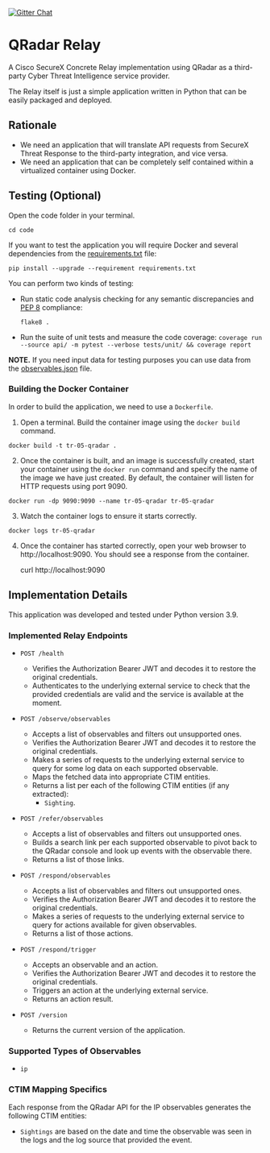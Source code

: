 [![Gitter Chat](https://img.shields.io/badge/gitter-join%20chat-brightgreen.svg)](https://gitter.im/CiscoSecurity/Threat-Response "Gitter Chat")

# QRadar Relay

A Cisco SecureX Concrete Relay implementation using QRadar as a third-party Cyber Threat Intelligence service provider.

The Relay itself is just a simple application written in Python that can be easily packaged and deployed.

## Rationale

- We need an application that will translate API requests from SecureX Threat Response to the third-party integration, and vice versa.
- We need an application that can be completely self contained within a virtualized container using Docker.

## Testing (Optional)

Open the code folder in your terminal.
```
cd code
```

If you want to test the application you will require Docker and several dependencies from the [requirements.txt](code/requirements.txt) file:
```
pip install --upgrade --requirement requirements.txt
```

You can perform two kinds of testing:

- Run static code analysis checking for any semantic discrepancies and [PEP 8](https://www.python.org/dev/peps/pep-0008/) compliance:

  `flake8 .`

- Run the suite of unit tests and measure the code coverage:
  `coverage run --source api/ -m pytest --verbose tests/unit/ && coverage report`
  
**NOTE.** If you need input data for testing purposes you can use data from the
[observables.json](code/observables.json) file.

### Building the Docker Container
In order to build the application, we need to use a `Dockerfile`.  

 1. Open a terminal.  Build the container image using the `docker build` command.

```
docker build -t tr-05-qradar .
```

 2. Once the container is built, and an image is successfully created, start your container using the `docker run` command and specify the name of the image we have just created.  By default, the container will listen for HTTP requests using port 9090.

```
docker run -dp 9090:9090 --name tr-05-qradar tr-05-qradar
```

 3. Watch the container logs to ensure it starts correctly.

```
docker logs tr-05-qradar
```

 4. Once the container has started correctly, open your web browser to http://localhost:9090.  You should see a response from the container.

    curl http://localhost:9090

## Implementation Details

This application was developed and tested under Python version 3.9.

### Implemented Relay Endpoints

- `POST /health`
  - Verifies the Authorization Bearer JWT and decodes it to restore the
  original credentials.
  - Authenticates to the underlying external service to check that the provided
  credentials are valid and the service is available at the moment.

- `POST /observe/observables`
  - Accepts a list of observables and filters out unsupported ones.
  - Verifies the Authorization Bearer JWT and decodes it to restore the
  original credentials.
  - Makes a series of requests to the underlying external service to query for
  some log data on each supported observable.
  - Maps the fetched data into appropriate CTIM entities.
  - Returns a list per each of the following CTIM entities (if any extracted):
    - `Sighting`.
  
- `POST /refer/observables`
  - Accepts a list of observables and filters out unsupported ones.
  - Builds a search link per each supported observable to pivot back to the
  QRadar console and look up events with the observable there.
  - Returns a list of those links.
  
- `POST /respond/observables`
  - Accepts a list of observables and filters out unsupported ones.
  - Verifies the Authorization Bearer JWT and decodes it to restore the
  original credentials.
  - Makes a series of requests to the underlying external service to query for
  actions available for given observables.
  - Returns a list of those actions.

- `POST /respond/trigger`
  - Accepts an observable and an action.
  - Verifies the Authorization Bearer JWT and decodes it to restore the
  original credentials.
  - Triggers an action at the underlying external service.
  - Returns an action result.

- `POST /version`
  - Returns the current version of the application.

### Supported Types of Observables

- `ip`

### CTIM Mapping Specifics

Each response from the QRadar API for the IP observables generates the following CTIM entities:

- `Sightings` are based on the date and time the observable was seen in the logs and the log source that provided the event.
